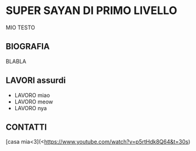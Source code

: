 # SUPER SAYAN DI PRIMO LIVELLO

MIO TESTO

## BIOGRAFIA
BLABLA

## LAVORI assurdi

- LAVORO miao
- LAVORO meow
- LAVORO nya

## CONTATTI

[casa mia<3](<https://www.youtube.com/watch?v=p5rtHdk8Q64&t=30s)
